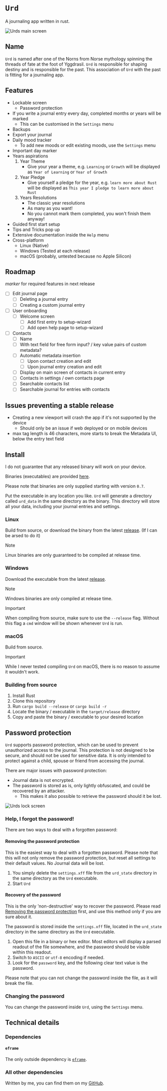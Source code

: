 # `Urd`
A journaling app written in rust.

![Urds main screen](pictures/5_urd_mainscreen_usage.png)

## Name
`Urd` is named after one of the Norns from Norse mythology spinning the threads of fate at the foot of Yggdrasil. `Urd` is responsible for shaping destiny and is responsible for the past.
This association of `Urd` with the past is fitting for a journaling app.

## Features

- Lockable screen
    - Password protection
- If you write a journal entry every day, completed months or years will be marked
    - This can be customised in the `Settings` menu
- Backups
- Export your journal
- Daily mood tracker
    - To add new moods or edit existing moods, use the `Settings` menu
- Important day marker
- Years aspirations
    1. Year Theme
        - Give your year a theme, e.g. `Learning` or `Growth` will be displayed as `Year of Learning` or `Year of Growth`
    2. Year Pledge
        - Give yourself a pledge for the year, e.g. `learn more about Rust` will be displayed as `This year I pledge to learn more about Rust`
    3. Years Resolutions
        - The classic year resolutions
        - As many as you want!
        - No you cannot mark them completed, you won't finish them anyway!
- Guided first start setup
- Tips and Tricks pop up
- Extensive documentation inside the `Help` menu
- Cross-platform
    - Linux (Native)
    - Windows (Tested at each release)
    - macOS (probably, untested because no Apple Silicon)

## Roadmap

*marker* for required features in next release

- [ ] Edit journal page
    - [ ] Deleting a journal entry
    - [ ] Creating a custom journal entry
- [ ] User onboarding
    - [ ] Welcome screen
        - [ ] Add first entry to setup-wizard
        - [ ] Add open help page to setup-wizard
- [ ] Contacts
    - [ ] Name
    - [ ] With text field for free form input? / key value pairs of custom metadata?
    - [ ] Automatic metadata insertion
        - [ ] Upon contact creation and edit
        - [ ] Upon journal entry creation and edit
    - [ ] Display on main screen of contacts in current entry
    - [ ] Contacts in settings / own contacts page
    - [ ] Searchable contacts list
    - [ ] Searchable journal for entries with contacts

## Issues preventing a stable release

- Creating a new viewport will crash the app if it's not supported by the device
    - Should only be an issue if web deployed or on mobile devices
- max tag length is 46 characters, more starts to break the Metadata UI, below the entry text field

## Install
I do not guarantee that any released binary will work on your device.

Binaries (executables) are provided [here](https://github.com/xqhare/urd/releases).

Please note that binaries are only supplied starting with version `0.7`.

Put the executable in any location you like.
`Urd` will generate a directory called `urd_data` in the same directory as the binary.
This directory will store all your data, including your journal entries and settings.

### Linux
Build from source, or download the binary from the latest [release](https://github.com/xqhare/urd/releases). (If I can be arsed to do it)

> [!NOTE]
> Linux binaries are only guaranteed to be compiled at release time.

### Windows
Download the executable from the latest [release](https://github.com/xqhare/urd/releases).

> [!NOTE]
> Windows binaries are only compiled at release time.

> [!IMPORTANT]
> When compiling from source, make sure to use the `--release` flag.
> Without this flag a `cmd` window will be shown whenever `Urd` is run.

### macOS
Build from source.

> [!IMPORTANT]
> While I never tested compiling `Urd` on macOS, there is no reason to assume it wouldn't work.

### Building from source

1. Install Rust
2. Clone this repository
3. Run `cargo build --release` or `cargo build -r`
4. Locate the binary / executable in the `target/release` directory
5. Copy and paste the binary / executable to your desired location

## Password protection

`Urd` supports password protection, which can be used to prevent unauthorized access to the journal.
This protection is not designed to be secure, and should not be used for sensitive data.
It is only intended to protect against a child, spouse or friend from accessing the journal.

There are major issues with password protection:
- Journal data is not encrypted.
- The password is stored as is, only lightly obfuscated, and could be recovered by an attacker.
    - This makes it also possible to retrieve the password should it be lost.

![Urds lock screen](pictures/2_urd_lockscreen.png)

### Help, I forgot the password!

There are two ways to deal with a forgotten password:

#### Removing the password protection
This is the easiest way to deal with a forgotten password.
Please note that this will not only remove the password protection, but reset all settings to their default values.
No Journal data will be lost.

1. You simply delete the `settings.xff` file from the `urd_state` directory in the same directory as the `Urd` executable.
2. Start `Urd`

#### Recovery of the password
This is the only 'non-destructive' way to recover the password. Please read [Removing the password protection](#removing-the-password-protection) first, and use this method only if you are sure about it.

The password is stored inside the `settings.xff` file, located in the `urd_state` directory in the same directory as the `Urd` executable.

1. Open this file in a binary or hex editor. Most editors will display a parsed readout of the file somewhere, and the password should be visible within this readout.
2. Switch to `ASCII` or `utf-8` encoding if needed.
3. Look for the `password` key, and the following clear text value is the password.

Please note that you can not change the password inside the file, as it will break the file.

### Changing the password

You can change the password inside `Urd`, using the `Settings` menu.

## Technical details

### Dependencies

#### `eframe`
The only outside dependency is [`eframe`](https://github.com/emilk/egui).

### All other dependencies
Written by me, you can find them on my [GitHub](https://github.com/xqhare).

